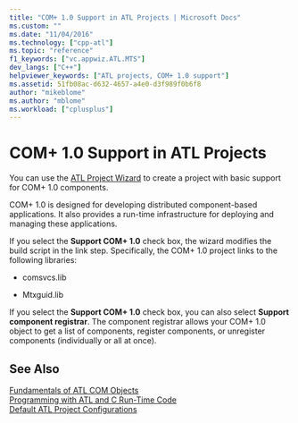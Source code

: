 ```yaml
---
title: "COM+ 1.0 Support in ATL Projects | Microsoft Docs"
ms.custom: ""
ms.date: "11/04/2016"
ms.technology: ["cpp-atl"]
ms.topic: "reference"
f1_keywords: ["vc.appwiz.ATL.MTS"]
dev_langs: ["C++"]
helpviewer_keywords: ["ATL projects, COM+ 1.0 support"]
ms.assetid: 51fb08ac-d632-4657-a4e0-d3f989f0b6f8
author: "mikeblome"
ms.author: "mblome"
ms.workload: ["cplusplus"]
---
```

# COM+ 1.0 Support in ATL Projects

You can use the [ATL Project Wizard](../../atl/reference/creating-an-atl-project.md) to create a project with basic support for COM+ 1.0 components.

COM+ 1.0 is designed for developing distributed component-based applications. It also provides a run-time infrastructure for deploying and managing these applications.

If you select the **Support COM+ 1.0** check box, the wizard modifies the build script in the link step. Specifically, the COM+ 1.0 project links to the following libraries:

- comsvcs.lib

- Mtxguid.lib

If you select the **Support COM+ 1.0** check box, you can also select **Support component registrar**. The component registrar allows your COM+ 1.0 object to get a list of components, register components, or unregister components (individually or all at once).

## See Also

[Fundamentals of ATL COM Objects](../../atl/fundamentals-of-atl-com-objects.md)<br/>
[Programming with ATL and C Run-Time Code](../../atl/programming-with-atl-and-c-run-time-code.md)<br/>
[Default ATL Project Configurations](../../atl/reference/default-atl-project-configurations.md)

